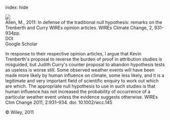 index: hide

<div class="Citation">
    <div class="Citation-thumb CitationThumb-linked"  data-href="https://doi.org/10.1002/wcc.145">
      <img src="https://static.claimspace.cloud/climate-study-static/refs/thumbs/10/Allen_2011-thumb.png" />
    </div>

  <div class="Citation-body">
    <div class="Citation-text">Allen, M., 2011: In defense of the traditional null hypothesis: remarks on the Trenberth and Curry WIREs opinion articles. <span class="Article-journal">WIREs Climate Change, </span><span class="Article-volume">2, </span>931-934pp.</div>
    <div class="Citation-links">
      <div class="CitationLink" data-href="https://doi.org/10.1002/wcc.145">
        <div class="CitationLink-icon CitationLink-Doi"></div>
        <div class="CitationLink-text">DOI</div>
      </div>
      <div class="CitationLink" data-href="https://scholar.google.com/scholar?q=10.1002/wcc.145">
        <div class="CitationLink-icon CitationLink-Scholar"></div>
        <div class="CitationLink-text">Google Scholar</div>
      </div>
    </div>
  </div>
</div>

In response to their respective opinion articles, I argue that Kevin Trenberth's proposal to reverse the burden of proof in attribution studies is misguided, but Judith Curry's counter proposal to abandon hypothesis tests as useless is worse still. Some observed weather events will have been made more likely by human influence on climate, some less likely, and it is a legitimate and very important field of scientific enquiry to work out which are which. The appropriate null hypothesis to use in such studies is that human influence has not increased the probability of occurrence of a particular weather event unless the evidence suggests otherwise. WIREs Clim Change 2011, 2:931–934. doi: 10.1002/wcc.145

<div class="Citation-copy">
&copy; Wiley, 2011
</div>